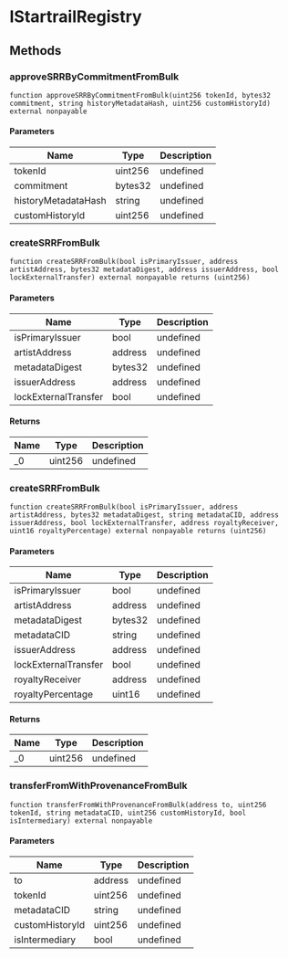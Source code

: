 # IStartrailRegistry









## Methods

### approveSRRByCommitmentFromBulk

```solidity
function approveSRRByCommitmentFromBulk(uint256 tokenId, bytes32 commitment, string historyMetadataHash, uint256 customHistoryId) external nonpayable
```





#### Parameters

| Name | Type | Description |
|---|---|---|
| tokenId | uint256 | undefined |
| commitment | bytes32 | undefined |
| historyMetadataHash | string | undefined |
| customHistoryId | uint256 | undefined |

### createSRRFromBulk

```solidity
function createSRRFromBulk(bool isPrimaryIssuer, address artistAddress, bytes32 metadataDigest, address issuerAddress, bool lockExternalTransfer) external nonpayable returns (uint256)
```





#### Parameters

| Name | Type | Description |
|---|---|---|
| isPrimaryIssuer | bool | undefined |
| artistAddress | address | undefined |
| metadataDigest | bytes32 | undefined |
| issuerAddress | address | undefined |
| lockExternalTransfer | bool | undefined |

#### Returns

| Name | Type | Description |
|---|---|---|
| _0 | uint256 | undefined |

### createSRRFromBulk

```solidity
function createSRRFromBulk(bool isPrimaryIssuer, address artistAddress, bytes32 metadataDigest, string metadataCID, address issuerAddress, bool lockExternalTransfer, address royaltyReceiver, uint16 royaltyPercentage) external nonpayable returns (uint256)
```





#### Parameters

| Name | Type | Description |
|---|---|---|
| isPrimaryIssuer | bool | undefined |
| artistAddress | address | undefined |
| metadataDigest | bytes32 | undefined |
| metadataCID | string | undefined |
| issuerAddress | address | undefined |
| lockExternalTransfer | bool | undefined |
| royaltyReceiver | address | undefined |
| royaltyPercentage | uint16 | undefined |

#### Returns

| Name | Type | Description |
|---|---|---|
| _0 | uint256 | undefined |

### transferFromWithProvenanceFromBulk

```solidity
function transferFromWithProvenanceFromBulk(address to, uint256 tokenId, string metadataCID, uint256 customHistoryId, bool isIntermediary) external nonpayable
```





#### Parameters

| Name | Type | Description |
|---|---|---|
| to | address | undefined |
| tokenId | uint256 | undefined |
| metadataCID | string | undefined |
| customHistoryId | uint256 | undefined |
| isIntermediary | bool | undefined |




